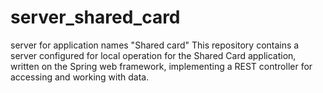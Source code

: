 # server_shared_card
server for application names "Shared card"
This repository contains a server configured for local operation for the Shared Card application, written on the Spring web framework, implementing a REST controller for accessing and working with data.

